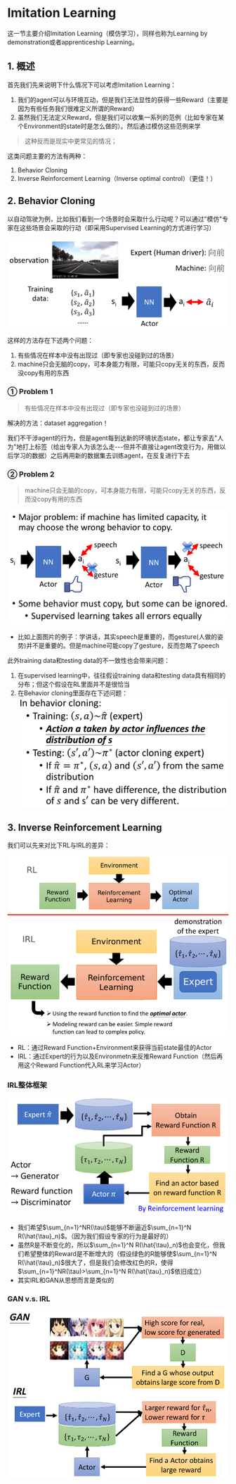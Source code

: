 # Imitation Learning

这一节主要介绍Imitation Learning（模仿学习），同样也称为Learning by demonstration或者apprenticeship Learning。

## 1. 概述

首先我们先来说明下什么情况下可以考虑Imitation Learning：

1. 我们的agent可以与环境互动，但是我们无法显性的获得一些Reward（主要是因为有些任务我们很难定义所谓的Reward）
2. 虽然我们无法定义Reward，但是我们可以收集一系列的范例（比如专家在某个Environment的state时是怎么做的）。然后通过模仿这些范例来学

> 这种反而是现实中更常见的情况；

这类问题主要的方法有两种：

1. Behavior Cloning
2. Inverse Reinforcement Learning（Inverse optimal control）（更佳！）

## 2. Behavior Cloning

以自动驾驶为例，比如我们看到一个场景时会采取什么行动呢？可以通过"模仿"专家在这些场景会采取的行动（即采用Supervised Learning的方式进行学习）

![](png/h1.png)

这样的方法存在下述两个问题：

1. 有些情况在样本中没有出现过（即专家也没碰到过的场景）
2. machine只会无脑的copy，可本身能力有限，可能只copy无关的东西，反而没copy有用的东西

### ① Problem 1

> 有些情况在样本中没有出现过（即专家也没碰到过的场景）

解决的方法：dataset aggregation！

我们不干涉agent的行为，但是agent每到达新的环境状态state，都让专家去"人为"地打上标签（给出专家人为该怎么走---但并不直接让agent改变行为，用做以后学习的数据）之后再用新的数据集去训练agent，在反复进行下去

### ② Problem 2

> machine只会无脑的copy，可本身能力有限，可能只copy无关的东西，反而没copy有用的东西

![](png/h2.png)

- 比如上面图片的例子：学讲话，其实speech是重要的，而gesture(人做的姿势)并不是重要的。但是machine可能copy了gesture，反而忽略了speech

此外training data和testing data的不一致性也会带来问题：

1. 在supervised learning中，往往假设training data和testing data具有相同的分布；但这个假设在RL里面并不是很恰当
2. 在Behavior cloning里面存在下述问题：
   ![](png/h3.png)

## 3. Inverse Reinforcement Learning 

我们可以先来对比下RL与IRL的差异：

![](png/h4.png)

- RL：通过Reward Function+Environment来获得当前state最佳的Actor
- IRL：通过Expert的行为以及Environmetn来反推Reward Function（然后再用这个Reward Function代入RL来学习Actor）

### IRL整体框架

![](png/h5.png)

- 我们希望$\sum_{n=1}^NR(\tau)$能够不断逼近$\sum_{n=1}^N R(\hat{\tau}_n)$。（因为我们假设专家的行为是最好的）
- 虽然R是不断变化的，所以$\sum_{n=1}^N R(\hat{\tau}_n)$也会变化，但我们希望整体的Reward是不断增大的（假设绿色的R能够使$\sum_{n=1}^N R(\hat{\tau}_n)$很大了，但是我们会修改红色的R，使得$\sum_{n=1}^NR(\tau)>\sum_{n=1}^N R(\hat{\tau}_n)$依旧成立）
- 其实IRL和GAN从思想而言是类似的

### GAN v.s. IRL

![](png/h6.png)

